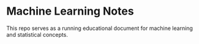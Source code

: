 # Machine Learning Notes

This repo serves as a running educational document for machine learning and statistical concepts.
